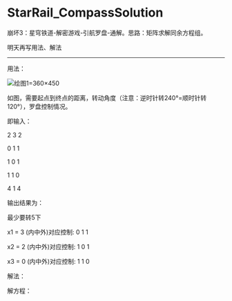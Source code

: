 # StarRail_CompassSolution
崩坏3：星穹铁道-解密游戏-引航罗盘-通解。思路：矩阵求解同余方程组。

明天再写用法、解法

---------------------

用法：


![绘图1](https://github.com/dreamingwill/StarRail_CompassSolution/assets/55878187/c85b0dc2-db9b-44a9-9ab4-48426cf17866)=360×450

如图，需要起点到终点的距离，转动角度（注意：逆时针转240°=顺时针转120°），罗盘控制情况。

即输入：

2 3 2

0 1 1

1 0 1

1 1 0

4 1 4

输出结果为：

最少要转5下

x1 = 3  (内中外)对应控制: 0 1 1

x2 = 2  (内中外)对应控制: 1 0 1

x3 = 0  (内中外)对应控制: 1 1 0


解法：

解方程：


